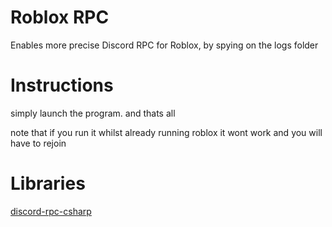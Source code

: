 # Roblox RPC
Enables more precise Discord RPC for Roblox, 
by spying on the logs folder

# Instructions
simply launch the program. and thats all

note that if you run it whilst already running roblox it wont work and you will have to rejoin

# Libraries
[discord-rpc-csharp](https://github.com/Lachee/discord-rpc-csharp)
